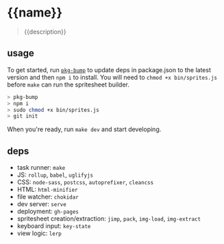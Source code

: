 # {{name}}
> {{description}}

## usage
To get started, run [`pkg-bump`][pkg-bump] to update deps in package.json to the latest version and then `npm i` to install. You will need to `chmod +x bin/sprites.js` before `make` can run the spritesheet builder.
```sh
> pkg-bump
> npm i
> sudo chmod +x bin/sprites.js
> git init
```

When you're ready, run `make dev` and start developing.

[pkg-bump]: https://npmjs.com/package/pkg-bump

## deps
- task runner: `make`
- JS: `rollup`, `babel`, `uglifyjs`
- CSS: `node-sass`, `postcss`, `autoprefixer`, `cleancss`
- HTML: `html-minifier`
- file watcher: `chokidar`
- dev server: `serve`
- deployment: `gh-pages`
- spritesheet creation/extraction: `jimp`, `pack`, `img-load`, `img-extract`
- keyboard input: `key-state`
- view logic: `lerp`
